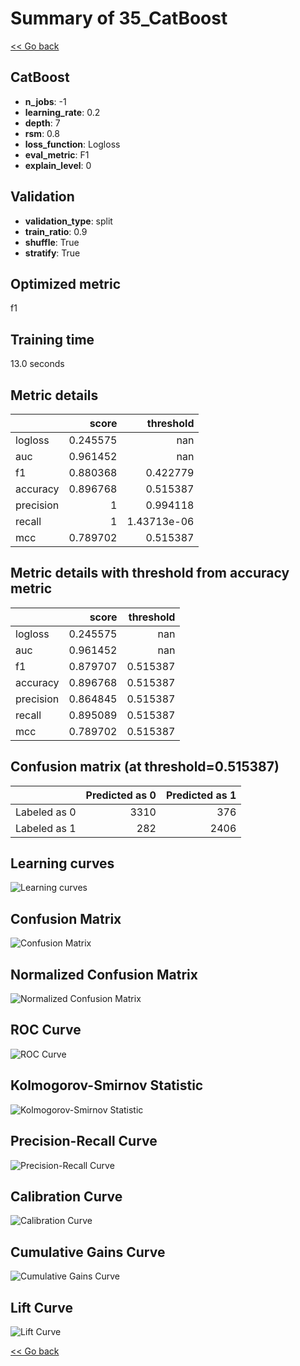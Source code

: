 # Summary of 35_CatBoost

[<< Go back](../README.md)


## CatBoost
- **n_jobs**: -1
- **learning_rate**: 0.2
- **depth**: 7
- **rsm**: 0.8
- **loss_function**: Logloss
- **eval_metric**: F1
- **explain_level**: 0

## Validation
 - **validation_type**: split
 - **train_ratio**: 0.9
 - **shuffle**: True
 - **stratify**: True

## Optimized metric
f1

## Training time

13.0 seconds

## Metric details
|           |    score |     threshold |
|:----------|---------:|--------------:|
| logloss   | 0.245575 | nan           |
| auc       | 0.961452 | nan           |
| f1        | 0.880368 |   0.422779    |
| accuracy  | 0.896768 |   0.515387    |
| precision | 1        |   0.994118    |
| recall    | 1        |   1.43713e-06 |
| mcc       | 0.789702 |   0.515387    |


## Metric details with threshold from accuracy metric
|           |    score |   threshold |
|:----------|---------:|------------:|
| logloss   | 0.245575 |  nan        |
| auc       | 0.961452 |  nan        |
| f1        | 0.879707 |    0.515387 |
| accuracy  | 0.896768 |    0.515387 |
| precision | 0.864845 |    0.515387 |
| recall    | 0.895089 |    0.515387 |
| mcc       | 0.789702 |    0.515387 |


## Confusion matrix (at threshold=0.515387)
|              |   Predicted as 0 |   Predicted as 1 |
|:-------------|-----------------:|-----------------:|
| Labeled as 0 |             3310 |              376 |
| Labeled as 1 |              282 |             2406 |

## Learning curves
![Learning curves](learning_curves.png)
## Confusion Matrix

![Confusion Matrix](confusion_matrix.png)


## Normalized Confusion Matrix

![Normalized Confusion Matrix](confusion_matrix_normalized.png)


## ROC Curve

![ROC Curve](roc_curve.png)


## Kolmogorov-Smirnov Statistic

![Kolmogorov-Smirnov Statistic](ks_statistic.png)


## Precision-Recall Curve

![Precision-Recall Curve](precision_recall_curve.png)


## Calibration Curve

![Calibration Curve](calibration_curve_curve.png)


## Cumulative Gains Curve

![Cumulative Gains Curve](cumulative_gains_curve.png)


## Lift Curve

![Lift Curve](lift_curve.png)



[<< Go back](../README.md)
